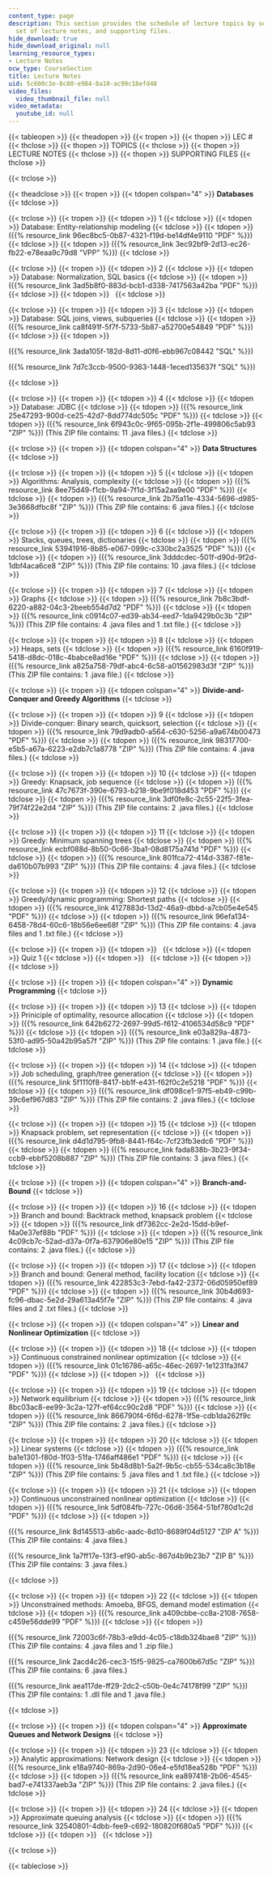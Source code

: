 ```yaml
---
content_type: page
description: This section provides the schedule of lecture topics by session, a complete
  set of lecture notes, and supporting files.
hide_download: true
hide_download_original: null
learning_resource_types:
- Lecture Notes
ocw_type: CourseSection
title: Lecture Notes
uid: 5c600c3e-8c80-e984-8a10-ac99c18efd48
video_files:
  video_thumbnail_file: null
video_metadata:
  youtube_id: null
---
```


{{< tableopen >}}
{{< theadopen >}}
{{< tropen >}}
{{< thopen >}}
LEC #
{{< thclose >}}
{{< thopen >}}
TOPICS
{{< thclose >}}
{{< thopen >}}
LECTURE NOTES
{{< thclose >}}
{{< thopen >}}
SUPPORTING FILES
{{< thclose >}}

{{< trclose >}}

{{< theadclose >}}
{{< tropen >}}
{{< tdopen colspan="4" >}}
**Databases**
{{< tdclose >}}

{{< trclose >}}
{{< tropen >}}
{{< tdopen >}}
1
{{< tdclose >}}
{{< tdopen >}}
Database: Entity-relationship modeling
{{< tdclose >}}
{{< tdopen >}}
({{% resource_link 96ec8bc5-0b87-4321-f19d-be14df4e9110 "PDF" %}})
{{< tdclose >}}
{{< tdopen >}}
({{% resource_link 3ec92bf9-2d13-ec26-fb22-e78eaa9c79d8 "VPP" %}})
{{< tdclose >}}

{{< trclose >}}
{{< tropen >}}
{{< tdopen >}}
2
{{< tdclose >}}
{{< tdopen >}}
Database: Normalization, SQL basics
{{< tdclose >}}
{{< tdopen >}}
({{% resource_link 3ad5b8f0-883d-bcb1-d338-7417563a42ba "PDF" %}})
{{< tdclose >}}
{{< tdopen >}}
 
{{< tdclose >}}

{{< trclose >}}
{{< tropen >}}
{{< tdopen >}}
3
{{< tdclose >}}
{{< tdopen >}}
Database: SQL joins, views, subqueries
{{< tdclose >}}
{{< tdopen >}}
({{% resource_link ca8f491f-5f7f-5733-5b87-a52700e54849 "PDF" %}})
{{< tdclose >}}
{{< tdopen >}}


({{% resource_link 3ada105f-182d-8d11-d0f6-ebb967c08442 "SQL" %}})

({{% resource_link 7d7c3ccb-9500-9363-1448-1eced135637f "SQL" %}})


{{< tdclose >}}

{{< trclose >}}
{{< tropen >}}
{{< tdopen >}}
4
{{< tdclose >}}
{{< tdopen >}}
Database: JDBC
{{< tdclose >}}
{{< tdopen >}}
({{% resource_link 25e47293-900d-ce25-42d7-8dd774dc505c "PDF" %}})
{{< tdclose >}}
{{< tdopen >}}
({{% resource_link 6f943c0c-9f65-095b-2f1e-499806c5ab93 "ZIP" %}}) (This ZIP file contains: 11 .java files.)
{{< tdclose >}}

{{< trclose >}}
{{< tropen >}}
{{< tdopen colspan="4" >}}
**Data Structures**
{{< tdclose >}}

{{< trclose >}}
{{< tropen >}}
{{< tdopen >}}
5
{{< tdclose >}}
{{< tdopen >}}
Algorithms: Analysis, complexity
{{< tdclose >}}
{{< tdopen >}}
({{% resource_link 8ee75d49-f1cb-9a94-7f1d-3f15a2aa9e00 "PDF" %}})
{{< tdclose >}}
{{< tdopen >}}
({{% resource_link 2b75a11e-4334-5696-d985-3e3668dfbc8f "ZIP" %}}) (This ZIP file contains: 6 .java files.)
{{< tdclose >}}

{{< trclose >}}
{{< tropen >}}
{{< tdopen >}}
6
{{< tdclose >}}
{{< tdopen >}}
Stacks, queues, trees, dictionaries
{{< tdclose >}}
{{< tdopen >}}
({{% resource_link 53941916-8b85-e067-099c-c330bc2a3525 "PDF" %}})
{{< tdclose >}}
{{< tdopen >}}
({{% resource_link 3dddcdec-501f-d90d-9f2d-1dbf4aca6ce8 "ZIP" %}}) (This ZIP file contains: 10 .java files.)
{{< tdclose >}}

{{< trclose >}}
{{< tropen >}}
{{< tdopen >}}
7
{{< tdclose >}}
{{< tdopen >}}
Graphs
{{< tdclose >}}
{{< tdopen >}}
({{% resource_link 7b8c3bdf-6220-a882-04c3-2beeb554d7d2 "PDF" %}})
{{< tdclose >}}
{{< tdopen >}}
({{% resource_link c0914c07-ed39-ab34-eed7-1da9429b0c3b "ZIP" %}}) (This ZIP file contains: 4 .java files and 1 .txt file.)
{{< tdclose >}}

{{< trclose >}}
{{< tropen >}}
{{< tdopen >}}
8
{{< tdclose >}}
{{< tdopen >}}
Heaps, sets
{{< tdclose >}}
{{< tdopen >}}
({{% resource_link 6160f919-5418-d8dc-018c-4babce8ad16e "PDF" %}})
{{< tdclose >}}
{{< tdopen >}}
({{% resource_link a825a758-79df-abc4-6c58-a01562983d3f "ZIP" %}}) (This ZIP file contains: 1 .java file.)
{{< tdclose >}}

{{< trclose >}}
{{< tropen >}}
{{< tdopen colspan="4" >}}
**Divide-and-Conquer and Greedy Algorithms**
{{< tdclose >}}

{{< trclose >}}
{{< tropen >}}
{{< tdopen >}}
9
{{< tdclose >}}
{{< tdopen >}}
Divide-conquer: Binary search, quicksort, selection
{{< tdclose >}}
{{< tdopen >}}
({{% resource_link 79d9adb0-a564-c630-5256-a9a674b00473 "PDF" %}})
{{< tdclose >}}
{{< tdopen >}}
({{% resource_link 98317700-e5b5-a67a-6223-e2db7c1a8778 "ZIP" %}}) (This ZIP file contains: 4 .java files.)
{{< tdclose >}}

{{< trclose >}}
{{< tropen >}}
{{< tdopen >}}
10
{{< tdclose >}}
{{< tdopen >}}
Greedy: Knapsack, job sequence
{{< tdclose >}}
{{< tdopen >}}
({{% resource_link 47c7673f-390e-6793-b218-9be9f018d453 "PDF" %}})
{{< tdclose >}}
{{< tdopen >}}
({{% resource_link 3df0fe8c-2c55-22f5-3fea-79f74f22e2d4 "ZIP" %}}) (This ZIP file contains: 2 .java files.)
{{< tdclose >}}

{{< trclose >}}
{{< tropen >}}
{{< tdopen >}}
11
{{< tdclose >}}
{{< tdopen >}}
Greedy: Minimum spanning trees
{{< tdclose >}}
{{< tdopen >}}
({{% resource_link ecbf088d-8b50-0c66-3ba1-08d8175a741d "PDF" %}})
{{< tdclose >}}
{{< tdopen >}}
({{% resource_link 801fca72-414d-3387-f81e-da610b07b993 "ZIP" %}}) (This ZIP file contains: 4 .java files.)
{{< tdclose >}}

{{< trclose >}}
{{< tropen >}}
{{< tdopen >}}
12
{{< tdclose >}}
{{< tdopen >}}
Greedy/dynamic programming: Shortest paths
{{< tdclose >}}
{{< tdopen >}}
({{% resource_link 4127883d-13d2-46a9-dbbd-a7cb05e4e545 "PDF" %}})
{{< tdclose >}}
{{< tdopen >}}
({{% resource_link 96efa134-6458-78d4-60c6-18b56e6ee68f "ZIP" %}}) (This ZIP file contains: 4 .java files and 1 .txt file.)
{{< tdclose >}}

{{< trclose >}}
{{< tropen >}}
{{< tdopen >}}
 
{{< tdclose >}}
{{< tdopen >}}
Quiz 1
{{< tdclose >}}
{{< tdopen >}}
 
{{< tdclose >}}
{{< tdopen >}}
 
{{< tdclose >}}

{{< trclose >}}
{{< tropen >}}
{{< tdopen colspan="4" >}}
**Dynamic Programming**
{{< tdclose >}}

{{< trclose >}}
{{< tropen >}}
{{< tdopen >}}
13
{{< tdclose >}}
{{< tdopen >}}
Priniciple of optimality, resource allocation
{{< tdclose >}}
{{< tdopen >}}
({{% resource_link 642b6272-2697-99d5-f612-4106534d58c9 "PDF" %}})
{{< tdclose >}}
{{< tdopen >}}
({{% resource_link e03a829a-4873-53f0-ad95-50a42b95a57f "ZIP" %}}) (This ZIP file contains: 1 .java file.)
{{< tdclose >}}

{{< trclose >}}
{{< tropen >}}
{{< tdopen >}}
14
{{< tdclose >}}
{{< tdopen >}}
Job scheduling, graph/tree generation
{{< tdclose >}}
{{< tdopen >}}
({{% resource_link 5f1110f8-8417-bb1f-e431-f62f0c2e5218 "PDF" %}})
{{< tdclose >}}
{{< tdopen >}}
({{% resource_link df098ce1-97f5-eb49-c99b-39c6ef967d83 "ZIP" %}}) (This ZIP file contains: 2 .java files.)
{{< tdclose >}}

{{< trclose >}}
{{< tropen >}}
{{< tdopen >}}
15
{{< tdclose >}}
{{< tdopen >}}
Knapsack problem, set representation
{{< tdclose >}}
{{< tdopen >}}
({{% resource_link d4d1d795-9fb8-8441-f64c-7cf23fb3edc6 "PDF" %}})
{{< tdclose >}}
{{< tdopen >}}
({{% resource_link fada838b-3b23-9f34-ccb9-ebbf5208b887 "ZIP" %}}) (This ZIP file contains: 3 .java files.)
{{< tdclose >}}

{{< trclose >}}
{{< tropen >}}
{{< tdopen colspan="4" >}}
**Branch-and-Bound**
{{< tdclose >}}

{{< trclose >}}
{{< tropen >}}
{{< tdopen >}}
16
{{< tdclose >}}
{{< tdopen >}}
Branch and bound: Backtrack method, knapsack problem
{{< tdclose >}}
{{< tdopen >}}
({{% resource_link df7362cc-2e2d-15dd-b9ef-f4a0e37ef88b "PDF" %}})
{{< tdclose >}}
{{< tdopen >}}
({{% resource_link 4c09cb7c-52ad-d37a-0f7a-637906e80e15 "ZIP" %}}) (This ZIP file contains: 2 .java files.)
{{< tdclose >}}

{{< trclose >}}
{{< tropen >}}
{{< tdopen >}}
17
{{< tdclose >}}
{{< tdopen >}}
Branch and bound: General method, facility location
{{< tdclose >}}
{{< tdopen >}}
({{% resource_link 422853c3-7ebd-fa42-2372-06d05950ef89 "PDF" %}})
{{< tdclose >}}
{{< tdopen >}}
({{% resource_link 30b4d693-fc96-dbac-5e2d-29a613a45f7e "ZIP" %}}) (This ZIP file contains: 4 .java files and 2 .txt files.)
{{< tdclose >}}

{{< trclose >}}
{{< tropen >}}
{{< tdopen colspan="4" >}}
**Linear and Nonlinear Optimization**
{{< tdclose >}}

{{< trclose >}}
{{< tropen >}}
{{< tdopen >}}
18
{{< tdclose >}}
{{< tdopen >}}
Continuous constrained nonlinear optimization
{{< tdclose >}}
{{< tdopen >}}
({{% resource_link 01c16786-a65c-46ec-2697-1e1231fa3f47 "PDF" %}})
{{< tdclose >}}
{{< tdopen >}}
 
{{< tdclose >}}

{{< trclose >}}
{{< tropen >}}
{{< tdopen >}}
19
{{< tdclose >}}
{{< tdopen >}}
Network equilibrium
{{< tdclose >}}
{{< tdopen >}}
({{% resource_link 8bc03ac8-ee99-3c2a-127f-ef64cc90c2d8 "PDF" %}})
{{< tdclose >}}
{{< tdopen >}}
({{% resource_link 866790f4-6f6d-6278-1f5e-cdb1da262f9c "ZIP" %}}) (This ZIP file contains: 2 .java files.)
{{< tdclose >}}

{{< trclose >}}
{{< tropen >}}
{{< tdopen >}}
20
{{< tdclose >}}
{{< tdopen >}}
Linear systems
{{< tdclose >}}
{{< tdopen >}}
({{% resource_link ba1e1301-f80d-1f03-51fa-1746aff486e1 "PDF" %}})
{{< tdclose >}}
{{< tdopen >}}
({{% resource_link 5b48d8b1-5a2f-9b5c-cb55-534ca8c3b18e "ZIP" %}}) (This ZIP file contains: 5 .java files and 1 .txt file.)
{{< tdclose >}}

{{< trclose >}}
{{< tropen >}}
{{< tdopen >}}
21
{{< tdclose >}}
{{< tdopen >}}
Continuous unconstrained nonlinear optimization
{{< tdclose >}}
{{< tdopen >}}
({{% resource_link 5df084fb-727c-06d6-3564-51bf780d1c2d "PDF" %}})
{{< tdclose >}}
{{< tdopen >}}


({{% resource_link 8d145513-ab6c-aadc-8d10-8689f04d5127 "ZIP A" %}}) (This ZIP file contains: 4 .java files.)

({{% resource_link 1a7ff17e-13f3-ef90-ab5c-867d4b9b23b7 "ZIP B" %}}) (This ZIP file contains: 3 .java files.)


{{< tdclose >}}

{{< trclose >}}
{{< tropen >}}
{{< tdopen >}}
22
{{< tdclose >}}
{{< tdopen >}}
Unconstrained methods: Amoeba, BFGS, demand model estimation
{{< tdclose >}}
{{< tdopen >}}
({{% resource_link a409cbbe-cc8a-2108-7658-c459e56dde99 "PDF" %}})
{{< tdclose >}}
{{< tdopen >}}


({{% resource_link 72003c6f-78b3-e9dd-4c05-c18db324bae8 "ZIP" %}}) (This ZIP file contains: 4 .java files and 1 .zip file.)

({{% resource_link 2acd4c26-cec3-15f5-9825-ca7600b67d5c "ZIP" %}}) (This ZIP file contains: 6 .java files.) 

({{% resource_link aea117de-ff29-2dc2-c50b-0e4c74178f99 "ZIP" %}}) (This ZIP file contains: 1 .dll file and 1 .java file.)


{{< tdclose >}}

{{< trclose >}}
{{< tropen >}}
{{< tdopen colspan="4" >}}
**Approximate Queues and Network Designs**
{{< tdclose >}}

{{< trclose >}}
{{< tropen >}}
{{< tdopen >}}
23
{{< tdclose >}}
{{< tdopen >}}
Analytic approximations: Network design
{{< tdclose >}}
{{< tdopen >}}
({{% resource_link e18a9740-869a-2d90-06e4-e5fd18ea528b "PDF" %}})
{{< tdclose >}}
{{< tdopen >}}
({{% resource_link ea897418-2b06-4545-bad7-e741337aeb3a "ZIP" %}}) (This ZIP file contains: 2 .java files.)
{{< tdclose >}}

{{< trclose >}}
{{< tropen >}}
{{< tdopen >}}
24
{{< tdclose >}}
{{< tdopen >}}
Approximate queuing analysis
{{< tdclose >}}
{{< tdopen >}}
({{% resource_link 32540801-4dbb-fee9-c692-180820f680a5 "PDF" %}})
{{< tdclose >}}
{{< tdopen >}}
 
{{< tdclose >}}

{{< trclose >}}

{{< tableclose >}}